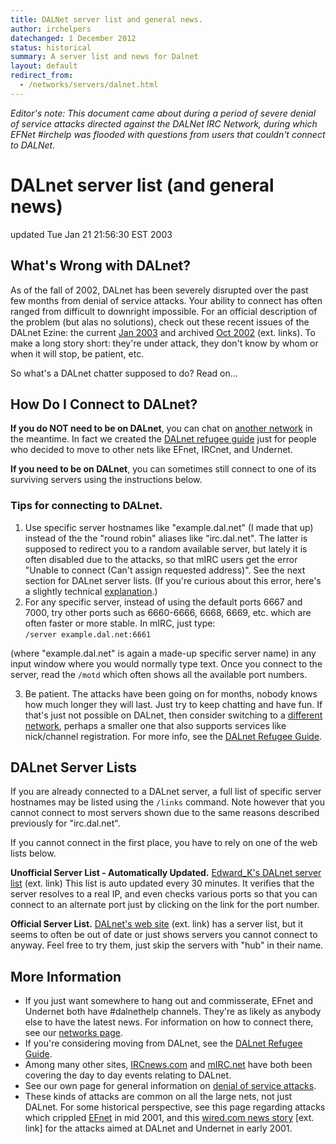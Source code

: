 ```yaml
---
title: DALNet server list and general news.
author: irchelpers
datechanged: 1 December 2012
status: historical
summary: A server list and news for Dalnet
layout: default
redirect_from:
  - /networks/servers/dalnet.html
---
```


*Editor's note: This document came about during a period of severe denial of service attacks directed against the DALNet IRC Network, during which EFNet #irchelp was flooded with questions from users that couldn't connect to DALNet.*

# DALnet server list (and general news)

updated Tue Jan 21 21:56:30 EST 2003

## What's Wrong with DALnet?

As of the fall of 2002, DALnet has been severely disrupted over the past few
months from denial of service attacks. Your ability to connect has often
ranged from difficult to downright impossible. For an official description of
the problem (but alas no solutions), check out these recent issues of the
DALnet Ezine: the current [Jan 2003](http://zine.dal.net/) and archived [Oct
2002](http://zine.dal.net/previousissues/issue19/letter-from-the-editor.php)
(ext. links). To make a long story short: they're under attack, they don't
know by whom or when it will stop, be patient, etc.

So what's a DALnet chatter supposed to do? Read on...

## How Do I Connect to DALnet?

**If you do NOT need to be on DALnet**, you can chat on [another network](../) in the meantime. In fact we created the [DALnet refugee guide](/historic/dalrefugee.html) just for people who decided to move to other nets like EFnet, IRCnet, and Undernet. 

**If you need to be on DALnet**, you can sometimes still connect to one of its surviving servers using the instructions below. 

### Tips for connecting to DALnet.

  1. Use specific server hostnames like "example.dal.net" (I made that up) instead of the the "round robin" aliases like "irc.dal.net". The latter is supposed to redirect you to a random available server, but lately it is often disabled due to the attacks, so that mIRC users get the error "Unable to connect (Can't assign requested address)". See the next section for DALnet server lists. (If you're curious about this error, here's a slightly technical [explanation](/networks/dalnet/255.txt).) 
  2. For any specific server, instead of using the default ports 6667 and 7000, try other ports such as 6660-6666, 6668, 6669, etc. which are often faster or more stable. In mIRC, just type:  
`/server example.dal.net:6661`

(where "example.dal.net" is again a made-up specific server name) in any input
window where you would normally type text. Once you connect to the server,
read the `/motd` which often shows all the available port numbers.

  3. Be patient. The attacks have been going on for months, nobody knows how much longer they will last. Just try to keep chatting and have fun. If that's just not possible on DALnet, then consider switching to a [different network](/networks/), perhaps a smaller one that also supports services like nick/channel registration. For more info, see the [DALnet Refugee Guide](/historic/dalrefugee.html). 

## DALnet Server Lists

If you are already connected to a DALnet server, a full list of specific
server hostnames may be listed using the `/links` command. Note however that
you cannot connect to most servers shown due to the same reasons described
previously for "irc.dal.net".

If you cannot connect in the first place, you have to rely on one of the web
lists below.

**Unofficial Server List - Automatically Updated.** [Edward_K's DALnet server list](http://edk.dyndns.org/servers/) (ext. link) This list is auto updated every 30 minutes. It verifies that the server resolves to a real IP, and even checks various ports so that you can connect to an alternate port just by clicking on the link for the port number. 

**Official Server List.** [DALnet's web site](http://www.dal.net/servers/) (ext. link) has a server list, but it seems to often be out of date or just shows servers you cannot connect to anyway. Feel free to try them, just skip the servers with "hub" in their name. 

## More Information

  * If you just want somewhere to hang out and commisserate, EFnet and Undernet both have #dalnethelp channels. They're as likely as anybody else to have the latest news. For information on how to connect there, see our [networks page](../). 
  * If you're considering moving from DALnet, see the [DALnet Refugee Guide](/historic/dalrefugee.html). 
  * Among many other sites, [IRCnews.com](http://www.ircnews.com/) and [mIRC.net](http://www.mirc.net/) have both been covering the day to day events relating to DALnet. 
  * See our own page for general information on [denial of service attacks](/nuke/). 
  * These kinds of attacks are common on all the large nets, not just DALnet. For some historical perspective, see this page regarding attacks which crippled [EFnet](/networks/efnet/efnetsux.html) in mid 2001, and this [wired.com news story](http://www.wired.com/news/culture/0,1284,41167,00.html) [ext. link] for the attacks aimed at DALnet and Undernet in early 2001. 

